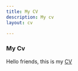 ```yaml
---
title: My CV
description: My cv
layout: cv

---
```



###  My Cv 
Hello friends, this is my [CV](https://omerturanbayrakli.com/assets/academic_cv_ok.pdf)

